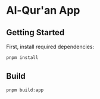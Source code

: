 # Al-Qur'an App

## Getting Started

First, install required dependencies:

```bash
pnpm install
```

## Build

```bash
pnpm build:app
```
